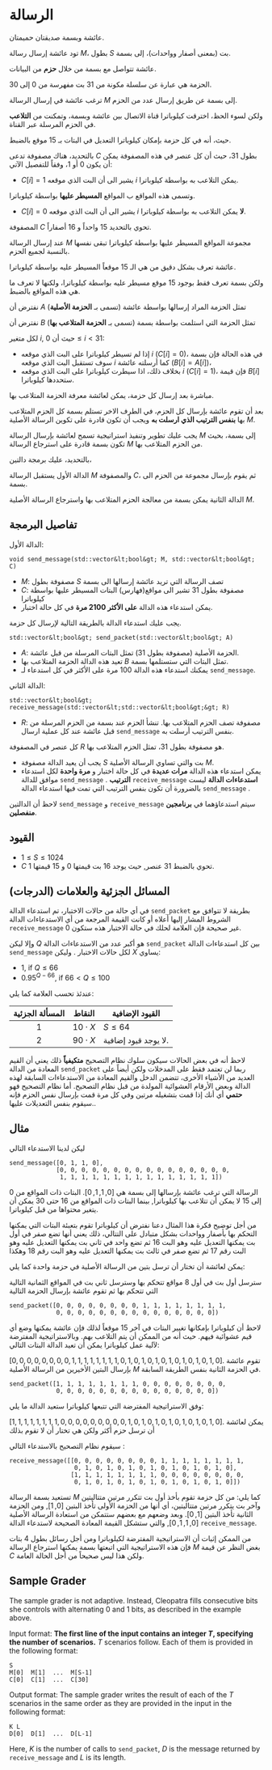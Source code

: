 
# الرسالة

عائشة وبسمة صديقتان حميمتان.

تود عائشة إرسال رسالة $M$، بطول $S$ بت (بمعنى أصفار وواحدات)، إلى بسمة.

عائشة تتواصل مع بسمة من خلال **حزم** من البيانات.

الحزمة هي عبارة عن سلسلة مكونة من  $31$ بت مفهرسة من $0$ إلى $30$.

ترغب عائشة في إرسال الرسالة $M$ إلى بسمة عن طريق إرسال عدد من الحزم.

ولكن لسوء الحظ، اخترقت كيلوباترا قناة الاتصال بين عائشة وبسمة، وتمكنت من **التلاعب** في الحزم المرسلة عبر القناة.

حيث، أنه في كل حزمة بإمكان كيلوباترا التعديل في البتات بـ $15$ موقع بالضبط.

بالتحديد، هناك مصفوفة تدعى $C$ بطول $31$،
حيث أن كل عنصر في هذه المصفوفة يمكن أن يكون  $0$ أو $1$، وفقاً للتفصيل الآتي:

* $C[i] = 1$
   يشير الى أن البت الذي موقعه $i$ يمكن التلاعب به بواسطة كيلوباترا.

وتسمى هذه المواقع ب المواقع **المسيطر عليها** بواسطة كيلوباترا.
* $C[i] = 0$
  يشير الى أن البت الذي موقعه $i$ **لا** يمكن التلاعب به بواسطة كيلوباترا.

المصفوفة  $C$ تحوي بالتحديد $15$ واحداً و $16$ أصفاراً.

عند إرسال الرسالة $M$ مجموعة المواقع المسيطر عليها بواسطة كيلوباترا تبقى نفسها بالنسبة لجميع الحزم.

عائشة تعرف بشكل دقيق من هي الـ $15$ موقعاً المسيطر عليه بواسطة كيلوباترا.

ولكن بسمة تعرف فقط بوجود  $15$ موقع مسيطر عليه بواسطة كيلوباترا،
ولكنها لا تعرف ما هي هذه المواقع بالضبط.

نفترض أن $A$ تمثل الحزمة المراد إرسالها بواسطة عائشة (تسمى بـ **الحزمة الأصلية**)

نفترض أن $B$ تمثل الحزمة التي استلمت بواسطة بسمة (تسمى بـ **الحزمة المتلاعب بها**)

لكل متغير $i$, حيث أن $0 \leq i < 31$:
* إذا لم تسيطر كيلوباترا على البت الذي موقعه $i$ ($C[i]=0$)، في هذه الحالة فإن بسمة سوف تستقبل البت الذي موقعه $i$ كما أرسلته عائشة ($B[i]=A[i]$)،
* بخلاف ذلك، اذا سيطرت كيلوباترا على البت الذي موقعه $i$ ($C[i]=1$)، فإن قيمة $B[i]$ ستحددها كيلوباترا.

مباشرة بعد إرسال كل حزمة، يمكن لعائشة معرفة  الحزمة المتلاعب بها.

بعد أن تقوم عائشة بإرسال كل الحزم، في الطرف الاخر تستلم بسمة كل الحزم المتلاعب بها **بنفس الترتيب الذي ارسلت به** ويجب أن تكون قادرة على تكوين الرسالة الأصلية $M$.

يجب عليك تطوير وتنفيذ استراتيجية تسمح لعائشة بإرسال الرسالة $M$ إلى بسمة، بحيث تكون بسمة قادرة على استرجاع الرسالة $M$ من الحزم المتلاعب بها.

بالتحديد، عليك برمجة دالتين،

الدالة الأول يستقبل الرسالة $M$
والمصفوفة $C$، ثم يقوم بإرسال مجموعة من الحزم الى بسمة.

الدالة الثانية يمكن بسمة من معالجة الحزم المتلاعب بها واسترجاع الرسالة الأصلية $M$.

## تفاصيل البرمجة

الدالة الأول:

```
void send_message(std::vector&lt;bool&gt; M, std::vector&lt;bool&gt; C)
```


* $M$: مصفوفة بطول $S$ تصف الرسالة التي تريد عائشة إرسالها الى بسمة
* $C$: مصفوفة بطول $31$ تشير الى مواقع(فهارس) البتات المسيطر عليها بواسطة كيلوباترا
* يمكن استدعاء هذه الدالة **على الأكثر 2100 مرة** في كل حالة اختبار.


يجب عليك استدعاء الدالة بالطريقة التالية لإرسال كل حزمة.

```
std::vector&lt;bool&gt; send_packet(std::vector&lt;bool&gt; A)
```


* $A$: الحزمة الأصلية  (مصفوفة بطول $31$)
   تمثل البتات المرسلة من قبل عائشة.
* تعيد هذه الدالة الحزمة المتلاعب بها $B$ تمثل البتات التي ستستلمها بسمة.
* يمكنك استدعاء هذه الدالة  $100$ مرة على الأكثر في كل استدعاء لـ `send_message`.

الدالة الثاني:

```
std::vector&lt;bool&gt; receive_message(std::vector&lt;std::vector&lt;bool&gt;&gt; R)
```


* $R$: مصفوفة تصف الحزم المتلاعب بها.
تنشأ الحزم عند بسمة من الحزم المرسلة من قبل عائشة عند كل عملية ارسال `send_message` بنفس الترتيب أرسلت به.

كل عنصر في المصفوفة $R$ هو مصفوفة بطول $31$، تمثل الحزم المتلاعب بها.
* يجب أن يعيد الدالة مصفوفة $S$ بت والتي تساوي الرسالة الأصلية $M$.
* يمكن استدعاء هذه الدالة **مرات عديدة** في كل حالة اختبار و **مرة واحدة** لكل استدعاء موافق للدالة  `send_message` .
  **الترتيب** `receive_message` **استدعاءات الدالة**
  ليست بالضرورة أن تكون بنفس الترتيب التي تمت فيها استدعاء الدالة `send_message` .

لاحظ أن الدالتين  `send_message` و `receive_message` سيتم استدعاؤهما في  **برنامجين منفصلين**.

## القيود

* $1 \leq S \leq 1024$
* $C$ تحوي بالضبط $31$ عنصر, حيث يوجد $16$ بت قيمتها $0$ و $15$ قيمتها $1$.

## المسائل الجزئية والعلامات (الدرجات)

في أي حالة من حالات الاختبار، تم استدعاء الدالة  ``send_packet`` 
بطريقة لا تتوافق مع الشروط المشار إليها أعلاه أو كانت القيمة المرجعة من أي الاستدعاءات الدالة  `receive_message` غير صحيحة فإن العلامة لحلك في حالة الاختبار هذه ستكون  $0$.

وإلا ليكن  $Q$ 
هو أكبر عدد من الاستدعاءات الدالة  `send_packet`
 بين كل استدعاءات الدالة  `send_message` لكل حالات الاختبار .
وليكن $X$ يساوي:
- $1$, if $Q \leq 66$
- $0.95 ^ {Q - 66}$, if $66 < Q \leq 100$

عندئذ تحسب العلامة كما يلي:

| المسألة الجزئية| النقاط  | القيود الإضافية |
| :-----: | :----: | ---------------------- |
| 1       | $10 \cdot X$ | $S \leq 64$
| 2       | $90 \cdot X$ | لا يوجد قيود إضافية.

لاحظ أنه في بعض الحالات سيكون سلوك نظام التصحيح **متكيفياً** ذلك يعني أن  القيم المعادة من الدالة  `send_packet` 
ربما لن تعتمد فقط على المدخلات ولكن أيضاً على العديد من الأشياء الأخرى، تتضمن الدخل والقيم المعادة من الاستدعاءات السابقة لهذه الدالة وبعض الأرقام العشوائية المولدة من قبل نظام التصحيح.
أما نظام التصحيح فهو **حتمي** أي أنك إذا قمت بتشغيله مرتين وفي كل مرة قمت بإرسال نفس الحزم فإنه سيقوم بنفس التعديلات عليها..

## مثال

ليكن لدينا الاستدعاء التالي
```
send_message([0, 1, 1, 0],
             [0, 0, 0, 0, 0, 0, 0, 0, 0, 0, 0, 0, 0, 0, 0, 0, 
              1, 1, 1, 1, 1, 1, 1, 1, 1, 1, 1, 1, 1, 1, 1])
```

الرسالة التي ترغب عائشة بإرسالها إلى بسمة هي  $[0, 1, 1, 0]$.
البتات ذات المواقع من  $0$ إلى $15$ لا يمكن أن تتلاعب بها كيلوباترا,
 بينما البتات ذات المواقع من  $16$ حتى $30$ يمكن أن يتغير محتواها من قبل كيلوباترا.

من أجل توضيح فكرة هذا المثال دعنا نفترض أن كيلوباترا تقوم بتعبئة البتات التي يمكنها التحكم بها بأصفار وواحدات بشكل متبادل على التتالي، ذلك يعني أنها تضع صفر في أول بت يمكنها التعديل عليه وهو البت 16 ثم تضع واحد في ثاني بت يمكنها التعديل عليه وهو البت رقم 17 ثم تضع صفر في ثالث بت يمكنها التعديل عليه وهو البت رقم 18 وهكذا 

يمكن لعائشة أن تختار أن ترسل بتين من الرسالة الأصلية في حزمة واحدة كما يلي:

سترسل أول بت في أول $8$ مواقع تتحكم بها وسترسل ثاني بت في المواقع الثمانية التالية التي تتحكم بها
ثم تقوم عائشة بإرسال الحزمة التالية

```
send_packet([0, 0, 0, 0, 0, 0, 0, 0, 1, 1, 1, 1, 1, 1, 1, 1,
             0, 0, 0, 0, 0, 0, 0, 0, 0, 0, 0, 0, 0, 0, 0])
```

لاحظ أن كيلوباترا بإمكانها تغيير البتات في آخر $15$ موقعاً لذلك فإن عائشة يمكنها وضع أي قيم عشوائية فيهم. حيث أنه من الممكن أن يتم التلاعب بهم. وبالاستراتيجية المفترضة لآلية عمل كيلوباترا يمكن أن تعيد الدالة البتات التالي:

 $[0, 0, 0, 0, 0, 0, 0, 0, 1, 1, 1, 1, 1, 1, 1, 1, 0, 1, 0, 1, 0, 1, 0, 1, 0, 1, 0, 1, 0, 1, 0]$.
تقوم عائشة بإرسال البتين الأخيرين من الرسالة الأصلية $M$ في الحزمة الثانية بنفس الطريقة السابقة.
```
send_packet([1, 1, 1, 1, 1, 1, 1, 1, 0, 0, 0, 0, 0, 0, 0, 0,
             0, 0, 0, 0, 0, 0, 0, 0, 0, 0, 0, 0, 0, 0, 0])
```

وفق الاستراتيجية المفترضة التي تتبعها كيلوباترا ستعيد الدالة ما يلي:

 $[1, 1, 1, 1, 1, 1, 1, 1, 0, 0, 0, 0, 0, 0, 0, 0, 0, 1, 0, 1, 0, 1, 0, 1, 0, 1, 0, 1, 0, 1, 0]$.
يمكن لعائشة أن ترسل حزم أكثر ولكن هي تختار أن لا تقوم بذلك 

سيقوم نظام التصحيح بالاستدعاء التالي 
:
```
receive_message([[0, 0, 0, 0, 0, 0, 0, 0, 1, 1, 1, 1, 1, 1, 1, 1,
                  0, 1, 0, 1, 0, 1, 0, 1, 0, 1, 0, 1, 0, 1, 0],
                 [1, 1, 1, 1, 1, 1, 1, 1, 0, 0, 0, 0, 0, 0, 0, 0,
                  0, 1, 0, 1, 0, 1, 0, 1, 0, 1, 0, 1, 0, 1, 0]])
```

تستعيد بسمة الرسالة $M$ كما يلي:
من كل حزمة تقوم بأخذ أول بت تتكرر مرتين متتاليتين وآخر بت يتكرر مرتين متتاليتين، أي أنها من الحزمة الأولى تأخذ البتين  $[0, 1]$, 
ومن الحزمة الثانية تأخذ البتين  $[1, 0]$.
وبعد وضعهم مع بعضهم ستتمكن من استعادة الرسالة الأصلية  $[0, 1, 1, 0]$, والتي ستشكل القيمة المعادة الصحيحة لاستدعاء الدالة  `receive_message`.

من الممكن إثبات أن الاستراتيجية المفترضة لكيلوباترا ومن أجل رسائل بطول 4 بتات فإن هذه الاستراتيجية التي اتبعتها بسمة يمكنها استرجاع الرسالة $M$ بغض النظر عن قيمة $C$ ولكن هذا ليس صحيحاً من أجل الحالة العامة.


## Sample Grader

The sample grader is not adaptive.
Instead, Cleopatra fills consecutive bits she controls with alternating $0$ and $1$ bits,
 as described in the example above.

Input format: **The first line of the input contains an integer $T$,
 specifying the number of scenarios.**
$T$ scenarios follow.
Each of them is provided in the following format:

```
S
M[0]  M[1]  ...  M[S-1]
C[0]  C[1]  ...  C[30]
```


Output format:
The sample grader writes the result of each of the $T$ scenarios
 in the same order as they are provided in the input in the following format:

```
K L
D[0]  D[1]  ...  D[L-1]
```


Here, $K$ is the number of calls to `send_packet`,
 $D$ is the message returned by `receive_message`
 and $L$ is its length.


